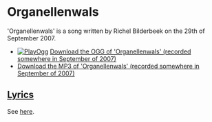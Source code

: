 # Organellenwals

'Organellenwals' is a song written by Richel Bilderbeek on the 29th of September 2007.

- [![PlayOgg](http://static.fsf.org/playogg/Play_ogg_80x15.png "I support PlayOgg!")](http://playogg.org)
  [Download the OGG of 'Organellenwals' (recorded somewhere in September of 2007)](http://www.richelbilderbeek.nl/CD07_Organellenwals.ogg)
- [Download the MP3 of 'Organellenwals' (recorded somewhere in September of 2007)](http://www.richelbilderbeek.nl/CD07_Organellenwals.mp3)

## [Lyrics](50_organellenwals.txt)

See [here](50_organellenwals.txt).
